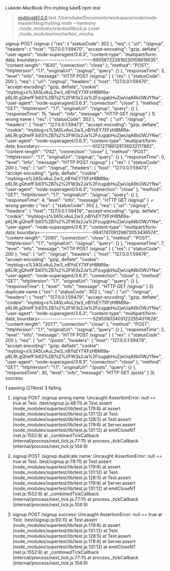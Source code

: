 Lukede-MacBook-Pro:myblog luke$ npm test

> myblog@1.0.0 test /Users/luke/Documents/workspace/node/node-master/blog/myblog
> node --harmony ./node_modules/istanbul/lib/cli.js cover ./node_modules/mocha/bin/_mocha



  signup
    POST /signup
{
  "res": {
    "statusCode": 302
  },
  "req": {
    "url": "/signup",
    "headers": {
      "host": "127.0.0.1:59470",
      "accept-encoding": "gzip, deflate",
      "user-agent": "node-superagent/3.6.3",
      "content-type": "multipart/form-data; boundary=--------------------------690567222616230109819035",
      "content-length": "1630",
      "connection": "close"
    },
    "method": "POST",
    "httpVersion": "1.1",
    "originalUrl": "/signup",
    "query": {}
  },
  "responseTime": 3,
  "level": "info",
  "message": "HTTP POST /signup"
}
{
  "res": {
    "statusCode": 200
  },
  "req": {
    "url": "/signup",
    "headers": {
      "host": "127.0.0.1:59470",
      "accept-encoding": "gzip, deflate",
      "cookie": "myblog=s%3A5LvAuL2w3_nBYsEY7XFzHBMI9a-p6LRt.gQhefF3dI3%2B7s2%2FW3s2Ja%2FzugqbHuZjwUqA6bOWJYNw",
      "user-agent": "node-superagent/3.6.3",
      "connection": "close"
    },
    "method": "GET",
    "httpVersion": "1.1",
    "originalUrl": "/signup",
    "query": {}
  },
  "responseTime": 15,
  "level": "info",
  "message": "HTTP GET /signup"
}
      1) wrong name
{
  "res": {
    "statusCode": 302
  },
  "req": {
    "url": "/signup",
    "headers": {
      "host": "127.0.0.1:59473",
      "accept-encoding": "gzip, deflate",
      "cookie": "myblog=s%3A5LvAuL2w3_nBYsEY7XFzHBMI9a-p6LRt.gQhefF3dI3%2B7s2%2FW3s2Ja%2FzugqbHuZjwUqA6bOWJYNw",
      "user-agent": "node-superagent/3.6.3",
      "content-type": "multipart/form-data; boundary=--------------------------612127186129136032117882",
      "content-length": "1742",
      "connection": "close"
    },
    "method": "POST",
    "httpVersion": "1.1",
    "originalUrl": "/signup",
    "query": {}
  },
  "responseTime": 0,
  "level": "info",
  "message": "HTTP POST /signup"
}
{
  "res": {
    "statusCode": 200
  },
  "req": {
    "url": "/signup",
    "headers": {
      "host": "127.0.0.1:59473",
      "accept-encoding": "gzip, deflate",
      "cookie": "myblog=s%3A5LvAuL2w3_nBYsEY7XFzHBMI9a-p6LRt.gQhefF3dI3%2B7s2%2FW3s2Ja%2FzugqbHuZjwUqA6bOWJYNw",
      "user-agent": "node-superagent/3.6.3",
      "connection": "close"
    },
    "method": "GET",
    "httpVersion": "1.1",
    "originalUrl": "/signup",
    "query": {}
  },
  "responseTime": 4,
  "level": "info",
  "message": "HTTP GET /signup"
}
      ✓ wrong gender
{
  "res": {
    "statusCode": 302
  },
  "req": {
    "url": "/signup",
    "headers": {
      "host": "127.0.0.1:59476",
      "accept-encoding": "gzip, deflate",
      "cookie": "myblog=s%3A5LvAuL2w3_nBYsEY7XFzHBMI9a-p6LRt.gQhefF3dI3%2B7s2%2FW3s2Ja%2FzugqbHuZjwUqA6bOWJYNw",
      "user-agent": "node-superagent/3.6.3",
      "content-type": "multipart/form-data; boundary=--------------------------994174709129873053436574",
      "content-length": "2080",
      "connection": "close"
    },
    "method": "POST",
    "httpVersion": "1.1",
    "originalUrl": "/signup",
    "query": {}
  },
  "responseTime": 7,
  "level": "info",
  "message": "HTTP POST /signup"
}
{
  "res": {
    "statusCode": 200
  },
  "req": {
    "url": "/signup",
    "headers": {
      "host": "127.0.0.1:59476",
      "accept-encoding": "gzip, deflate",
      "cookie": "myblog=s%3A5LvAuL2w3_nBYsEY7XFzHBMI9a-p6LRt.gQhefF3dI3%2B7s2%2FW3s2Ja%2FzugqbHuZjwUqA6bOWJYNw",
      "user-agent": "node-superagent/3.6.3",
      "connection": "close"
    },
    "method": "GET",
    "httpVersion": "1.1",
    "originalUrl": "/signup",
    "query": {}
  },
  "responseTime": 1,
  "level": "info",
  "message": "HTTP GET /signup"
}
      2) duplicate name
{
  "res": {
    "statusCode": 302
  },
  "req": {
    "url": "/signup",
    "headers": {
      "host": "127.0.0.1:59479",
      "accept-encoding": "gzip, deflate",
      "cookie": "myblog=s%3A5LvAuL2w3_nBYsEY7XFzHBMI9a-p6LRt.gQhefF3dI3%2B7s2%2FW3s2Ja%2FzugqbHuZjwUqA6bOWJYNw",
      "user-agent": "node-superagent/3.6.3",
      "content-type": "multipart/form-data; boundary=--------------------------529509034031222554011628",
      "content-length": "2077",
      "connection": "close"
    },
    "method": "POST",
    "httpVersion": "1.1",
    "originalUrl": "/signup",
    "query": {}
  },
  "responseTime": 2,
  "level": "info",
  "message": "HTTP POST /signup"
}
{
  "res": {
    "statusCode": 200
  },
  "req": {
    "url": "/posts",
    "headers": {
      "host": "127.0.0.1:59479",
      "accept-encoding": "gzip, deflate",
      "cookie": "myblog=s%3A5LvAuL2w3_nBYsEY7XFzHBMI9a-p6LRt.gQhefF3dI3%2B7s2%2FW3s2Ja%2FzugqbHuZjwUqA6bOWJYNw",
      "user-agent": "node-superagent/3.6.3",
      "connection": "close"
    },
    "method": "GET",
    "httpVersion": "1.1",
    "originalUrl": "/posts",
    "query": {}
  },
  "responseTime": 30,
  "level": "info",
  "message": "HTTP GET /posts"
}
      3) success


  1 passing (274ms)
  3 failing

  1) signup
       POST /signup
         wrong name:
     Uncaught AssertionError: null == true
      at Test.<anonymous> (test/signup.js:48:11)
      at Test.assert (node_modules/supertest/lib/test.js:179:6)
      at assert (node_modules/supertest/lib/test.js:131:12)
      at Test.<anonymous> (node_modules/supertest/lib/test.js:128:5)
      at Test.assert (node_modules/supertest/lib/test.js:179:6)
      at Server.assert (node_modules/supertest/lib/test.js:131:12)
      at emitCloseNT (net.js:1552:8)
      at _combinedTickCallback (internal/process/next_tick.js:77:11)
      at process._tickCallback (internal/process/next_tick.js:104:9)

  2) signup
       POST /signup
         duplicate name:
     Uncaught AssertionError: null == true
      at Test.<anonymous> (test/signup.js:78:11)
      at Test.assert (node_modules/supertest/lib/test.js:179:6)
      at assert (node_modules/supertest/lib/test.js:131:12)
      at Test.<anonymous> (node_modules/supertest/lib/test.js:128:5)
      at Test.assert (node_modules/supertest/lib/test.js:179:6)
      at Server.assert (node_modules/supertest/lib/test.js:131:12)
      at emitCloseNT (net.js:1552:8)
      at _combinedTickCallback (internal/process/next_tick.js:77:11)
      at process._tickCallback (internal/process/next_tick.js:104:9)

  3) signup
       POST /signup
         success:
     Uncaught AssertionError: null == true
      at Test.<anonymous> (test/signup.js:93:11)
      at Test.assert (node_modules/supertest/lib/test.js:179:6)
      at assert (node_modules/supertest/lib/test.js:131:12)
      at Test.<anonymous> (node_modules/supertest/lib/test.js:128:5)
      at Test.assert (node_modules/supertest/lib/test.js:179:6)
      at Server.assert (node_modules/supertest/lib/test.js:131:12)
      at emitCloseNT (net.js:1552:8)
      at _combinedTickCallback (internal/process/next_tick.js:77:11)
      at process._tickCallback (internal/process/next_tick.js:104:9)